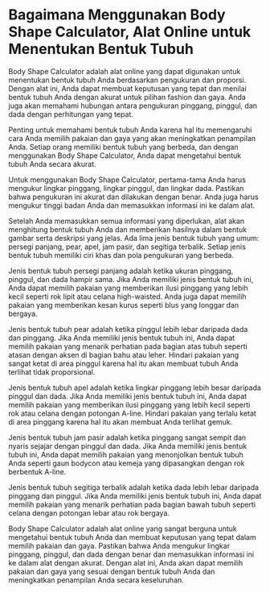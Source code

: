 Bagaimana Menggunakan Body Shape Calculator, Alat Online untuk Menentukan Bentuk Tubuh
======================================================================================

Body Shape Calculator adalah alat online yang dapat digunakan untuk menentukan bentuk tubuh Anda berdasarkan pengukuran dan proporsi. Dengan alat ini, Anda dapat membuat keputusan yang tepat dan menilai bentuk tubuh Anda dengan akurat untuk pilihan fashion dan gaya. Anda juga akan memahami hubungan antara pengukuran pinggang, pinggul, dan dada dengan perhitungan yang tepat.

Penting untuk memahami bentuk tubuh Anda karena hal itu memengaruhi cara Anda memilih pakaian dan gaya yang akan meningkatkan penampilan Anda. Setiap orang memiliki bentuk tubuh yang berbeda, dan dengan menggunakan Body Shape Calculator, Anda dapat mengetahui bentuk tubuh Anda secara akurat.

Untuk menggunakan Body Shape Calculator, pertama-tama Anda harus mengukur lingkar pinggang, lingkar pinggul, dan lingkar dada. Pastikan bahwa pengukuran ini akurat dan dilakukan dengan benar. Anda juga harus mengukur tinggi badan Anda dan memasukkan informasi ini ke dalam alat.

Setelah Anda memasukkan semua informasi yang diperlukan, alat akan menghitung bentuk tubuh Anda dan memberikan hasilnya dalam bentuk gambar serta deskripsi yang jelas. Ada lima jenis bentuk tubuh yang umum: persegi panjang, pear, apel, jam pasir, dan segitiga terbalik. Setiap jenis bentuk tubuh memiliki ciri khas dan pola pengukuran yang berbeda.

Jenis bentuk tubuh persegi panjang adalah ketika ukuran pinggang, pinggul, dan dada hampir sama. Jika Anda memiliki jenis bentuk tubuh ini, Anda dapat memilih pakaian yang memberikan ilusi pinggang yang lebih kecil seperti rok lipit atau celana high-waisted. Anda juga dapat memilih pakaian yang memberikan kesan kurus seperti blus yang longgar dan bergaya.

Jenis bentuk tubuh pear adalah ketika pinggul lebih lebar daripada dada dan pinggang. Jika Anda memiliki jenis bentuk tubuh ini, Anda dapat memilih pakaian yang menarik perhatian pada bagian atas tubuh seperti atasan dengan aksen di bagian bahu atau leher. Hindari pakaian yang sangat ketat di area pinggul karena hal itu akan membuat tubuh Anda terlihat tidak proporsional.

Jenis bentuk tubuh apel adalah ketika lingkar pinggang lebih besar daripada pinggul dan dada. Jika Anda memiliki jenis bentuk tubuh ini, Anda dapat memilih pakaian yang memberikan ilusi pinggang yang lebih kecil seperti rok atau celana dengan potongan A-line. Hindari pakaian yang terlalu ketat di area pinggang karena hal itu akan membuat Anda terlihat gemuk.

Jenis bentuk tubuh jam pasir adalah ketika pinggang sangat sempit dan nyaris sejajar dengan pinggul dan dada. Jika Anda memiliki jenis bentuk tubuh ini, Anda dapat memilih pakaian yang menonjolkan bentuk tubuh Anda seperti gaun bodycon atau kemeja yang dipasangkan dengan rok berbentuk A-line.

Jenis bentuk tubuh segitiga terbalik adalah ketika dada lebih lebar daripada pinggang dan pinggul. Jika Anda memiliki jenis bentuk tubuh ini, Anda dapat memilih pakaian yang menarik perhatian pada bagian bawah tubuh seperti celana dengan potongan lebar atau rok bergaya.

Body Shape Calculator adalah alat online yang sangat berguna untuk mengetahui bentuk tubuh Anda dan membuat keputusan yang tepat dalam memilih pakaian dan gaya. Pastikan bahwa Anda mengukur lingkar pinggang, pinggul, dan dada dengan benar dan memasukkan informasi ini ke dalam alat dengan akurat. Dengan alat ini, Anda akan dapat memilih pakaian dan gaya yang sesuai dengan bentuk tubuh Anda dan meningkatkan penampilan Anda secara keseluruhan.